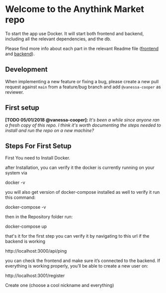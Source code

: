 # Welcome to the Anythink Market repo

To start the app use Docker. It will start both frontend and backend, including all the relevant dependencies, and the db.

Please find more info about each part in the relevant Readme file ([frontend](frontend/readme.md) and [backend](backend/README.md)).

## Development

When implementing a new feature or fixing a bug, please create a new pull request against `main` from a feature/bug branch and add `@vanessa-cooper` as reviewer.

## First setup

**[TODO 05/01/2018 @vanessa-cooper]:** _It's been a while since anyone ran a fresh copy of this repo. I think it's worth documenting the steps needed to install and run the repo on a new machine?_

## Steps For First Setup

First You need to Install Docker.

after Installation, you can verify it the docker is currently running on your system via 

docker -v

you will also get version of docker-compose installed as well to verify it run this command:

docker-compose -v

then in the Repository folder run:

docker-compose up

that's it for the first step you can verify it by navigating to this url if the backend is working

http://localhost:3000/api/ping

you can  check the frontend and make sure it’s connected to the backend.
If everything is working properly, you’ll be able to create a new user on:

http://localhost:3001/register

Create one (choose a cool nickname and everything)